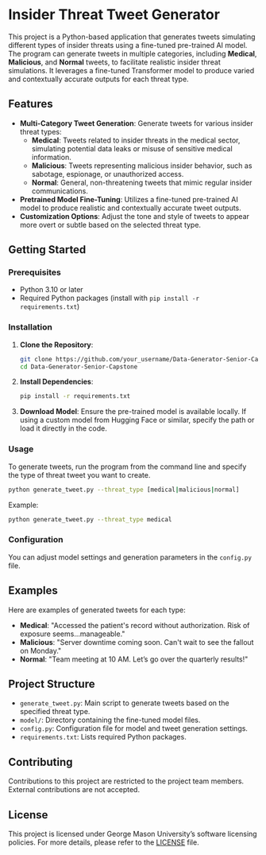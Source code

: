 # Insider Threat Tweet Generator

This project is a Python-based application that generates tweets simulating different types of insider threats using a fine-tuned pre-trained AI model. The program can generate tweets in multiple categories, including **Medical**, **Malicious**, and **Normal** tweets, to facilitate realistic insider threat simulations. It leverages a fine-tuned Transformer model to produce varied and contextually accurate outputs for each threat type.

## Features

- **Multi-Category Tweet Generation**: Generate tweets for various insider threat types:
  - **Medical**: Tweets related to insider threats in the medical sector, simulating potential data leaks or misuse of sensitive medical information.
  - **Malicious**: Tweets representing malicious insider behavior, such as sabotage, espionage, or unauthorized access.
  - **Normal**: General, non-threatening tweets that mimic regular insider communications.
- **Pretrained Model Fine-Tuning**: Utilizes a fine-tuned pre-trained AI model to produce realistic and contextually accurate tweet outputs.
- **Customization Options**: Adjust the tone and style of tweets to appear more overt or subtle based on the selected threat type.

## Getting Started

### Prerequisites

- Python 3.10 or later
- Required Python packages (install with `pip install -r requirements.txt`)

### Installation

1. **Clone the Repository**:
   ```bash
   git clone https://github.com/your_username/Data-Generator-Senior-Capstone.git
   cd Data-Generator-Senior-Capstone
   ```
2. **Install Dependencies**:
   ```bash
   pip install -r requirements.txt
   ```
3. **Download Model**:
   Ensure the pre-trained model is available locally. If using a custom model from Hugging Face or similar, specify the path or load it directly in the code.

### Usage

To generate tweets, run the program from the command line and specify the type of threat tweet you want to create.

  ```bash
  python generate_tweet.py --threat_type [medical|malicious|normal]
  ```

  Example:
  ```bash
  python generate_tweet.py --threat_type medical
  ```
### Configuration

You can adjust model settings and generation parameters in the `config.py` file.

## Examples

Here are examples of generated tweets for each type:

- **Medical**: "Accessed the patient's record without authorization. Risk of exposure seems...manageable."
- **Malicious**: "Server downtime coming soon. Can't wait to see the fallout on Monday."
- **Normal**: "Team meeting at 10 AM. Let’s go over the quarterly results!"

## Project Structure

- `generate_tweet.py`: Main script to generate tweets based on the specified threat type.
- `model/`: Directory containing the fine-tuned model files.
- `config.py`: Configuration file for model and tweet generation settings.
- `requirements.txt`: Lists required Python packages.

## Contributing

Contributions to this project are restricted to the project team members. External contributions are not accepted.

## License

This project is licensed under George Mason University’s software licensing policies. For more details, please refer to the [LICENSE](LICENSE) file.


